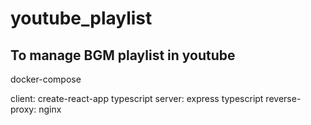 # youtube_playlist

## To manage BGM playlist in youtube 

docker-compose

client: create-react-app typescript
server: express typescript
reverse-proxy: nginx

